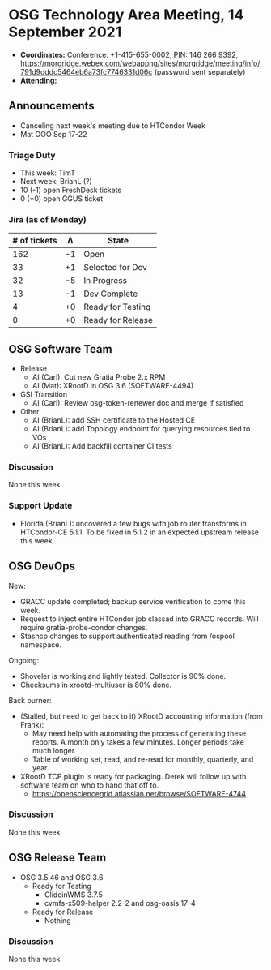 # OSG Technology Area Meeting, 14 September 2021

-   **Coordinates:** Conference: +1-415-655-0002, PIN: 146 266 9392,
    <https://morgridge.webex.com/webappng/sites/morgridge/meeting/info/791d9dddc5464eb6a73fc7746331d06c> (password sent separately)
-   **Attending:** 

## Announcements

- Canceling next week's meeting due to HTCondor Week
- Mat OOO Sep 17-22

### Triage Duty

-   This week: TimT
-   Next week: BrianL (?)
-   10 (-1) open FreshDesk tickets
-   0 (+0) open GGUS ticket

### Jira (as of Monday)

| # of tickets | &Delta; | State             |
|--------------|---------|-------------------|
| 162          | -1      | Open              |
| 33           | +1      | Selected for Dev  |
| 32           | -5      | In Progress       |
| 13           | -1      | Dev Complete      |
| 4            | +0      | Ready for Testing |
| 0            | +0      | Ready for Release |

## OSG Software Team

-   Release
    -   AI (Carl): Cut new Gratia Probe 2.x RPM
    -   AI (Mat): XRootD in OSG 3.6 (SOFTWARE-4494)
-   GSI Transition
    -   AI (Carl): Review osg-token-renewer doc and merge if satisfied
-   Other
    -   AI (BrianL): add SSH certificate to the Hosted CE
    -   AI (BrianL): add Topology endpoint for querying resources tied to VOs
    -   AI (BrianL): Add backfill container CI tests

### Discussion

None this week


### Support Update

-   Florida (BrianL): uncovered a few bugs with job router transforms in HTCondor-CE 5.1.1.
    To be fixed in 5.1.2 in an expected upstream release this week.

## OSG DevOps

New:
-   GRACC update completed; backup service verification to come this week.
-   Request to inject entire HTCondor job classad into GRACC records.  Will require gratia-probe-condor changes.
-   Stashcp changes to support authenticated reading from /ospool namespace.

Ongoing:
-   Shoveler is working and lightly tested.  Collector is 90% done.
-   Checksums in xrootd-multiuser is 80% done.

Back burner:
-   (Stalled, but need to get back to it) XRootD accounting information (from Frank):
    -   May need help with automating the process of generating these reports.  A month only takes a few minutes.  Longer periods take much longer.
    -   Table of working set, read, and re-read for monthly, quarterly, and year.
-   XRootD TCP plugin is ready for packaging.  Derek will follow up with software team on who to hand that off to.
    -   https://opensciencegrid.atlassian.net/browse/SOFTWARE-4744

### Discussion

None this week

## OSG Release Team

-   OSG 3.5.46 and OSG 3.6
    -   Ready for Testing
        -   GlideinWMS 3.7.5
        -   cvmfs-x509-helper 2.2-2 and osg-oasis 17-4
    -   Ready for Release
        -   Nothing

### Discussion

None this week
